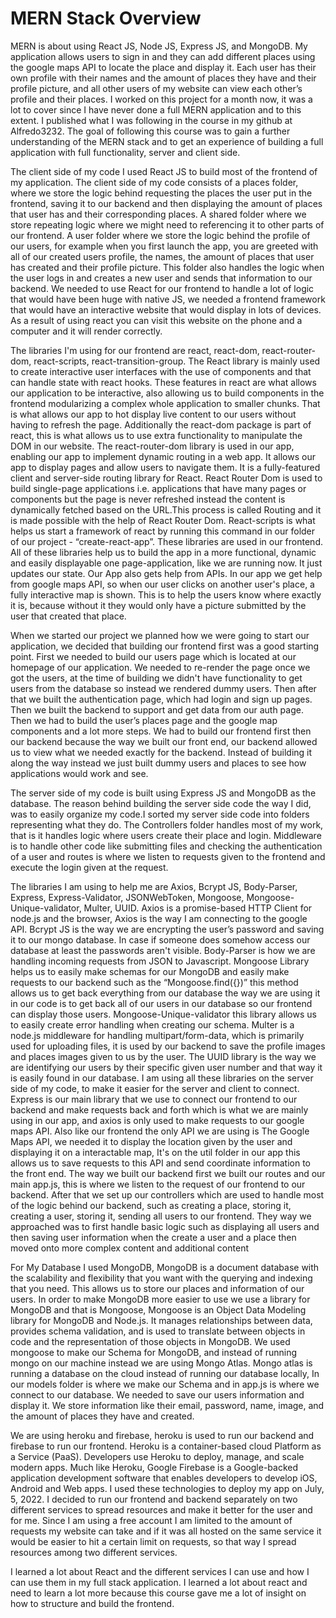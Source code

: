 # MERN Stack Overview

MERN is about using React JS, Node JS,  Express JS, and MongoDB. My application allows users to sign in and they can add different places using the google maps API to locate the place and display it. Each user has their own profile with their names and the amount of places they have and their profile picture, and all other users of my website can view each other’s profile and their places. I worked on this project for a month now, it was a lot to cover since I have never done a full MERN application and to this extent. I published what I was following in the course in my github at Alfredo3232. The goal of following this course was to gain a further understanding of the MERN stack and to get an experience of building a full application with full functionality, server and client side.

The client side of my code I used React JS to build most of the frontend of my application. The client side of my code consists of a places folder, where we store the logic behind requesting the places the user put in the frontend, saving it to our backend and then displaying the amount of places that user has and their corresponding  places. A shared folder where we store repeating logic where we might need to referencing it to other parts of our frontend. A user folder where we store the logic behind the profile of our users, for example when you first launch the app, you are greeted with all of our created users profile, the names, the amount of places that user has created and their profile picture. This folder also handles the logic when the user logs in and creates a new user and sends that information to our backend. We needed to use React for our frontend to handle a lot of logic that would have been huge with native JS, we needed a frontend framework that would have an interactive website that would display in lots of devices. As a result of using react you can visit this website on the phone and a computer and it will render correctly.

The libraries I'm using for our frontend are react, react-dom, react-router-dom, react-scripts, react-transition-group. The React library is mainly used to create interactive user interfaces with the use of components and that can handle state with react hooks. These features in react are what allows our application to be interactive, also allowing us to build components in the frontend modularizing a complex whole application to smaller chunks. That is what allows our app to hot display live content to our users without having to refresh the page. Additionally the react-dom package is part of react, this is what allows us to use extra functionality to manipulate the DOM in our website. The react-router-dom library is used in our app, enabling our app to implement dynamic routing in a web app. It allows our app to display pages and allow users to navigate them. It is a fully-featured client and server-side routing library for React. React Router Dom is used to build single-page applications i.e. applications that have many pages or components but the page is never refreshed instead the content is dynamically fetched based on the URL.This process is called Routing and it is made possible with the help of React Router Dom. React-scripts is what helps us start a framework of react by running this command in our folder of our project - “create-react-app”. These libraries are used in our frontend. All of these libraries help us to build the app in a more functional, dynamic and easily displayable one page-application, like we are running now. It just updates our state. Our App also gets help from APIs. In our app we get help from google maps API, so when our user clicks on another user's place, a fully interactive map is shown. This is to help the users know where exactly it is, because without it they would only have a picture submitted by the user that created that place.

When we started our project we planned how we were going to start our application, we decided that building our frontend first was a good starting point. First we needed to build our users page which is located at our homepage of our application. We needed to re-render the page once we got the users,  at the time of building we didn't have functionality to get users from the database so instead we rendered dummy users. Then after that we built the authentication page, which had login and sign up pages. Then we built the backend to support and get data from our auth page. Then we had to build the user’s places page and the google map components and a lot more steps. We had to build our frontend first then our backend because the way we built our front end, our backend allowed us to view what we needed exactly for the backend. Instead of building it along the way instead we just built dummy users and places to see how applications would work and see.

The server side of my code is built using Express JS  and MongoDB as the database. The reason behind building the server side code the way I did, was to easily organize my code.I sorted my server side code into folders representing what they do. The Controllers folder handles most of my work, that is it handles logic where users create their place and login. Middleware is to handle other code like submitting files and checking the authentication of a user and routes is where we listen to requests given to the frontend and execute the login given at the request.

The libraries I am using to help me are Axios, Bcrypt JS, Body-Parser, Express, Express-Validator, JSONWebToken, Mongoose, Mongoose-Unique-validator, Multer, UUID. Axios is a promise-based HTTP Client for node.js and the browser, Axios is the way I am connecting to the google API. Bcrypt JS is the way we are encrypting the user’s password and saving it to our mongo database. In case if someone does somehow access our database at least the passwords aren't visible. Body-Parser is how we are handling incoming requests from JSON to Javascript. Mongoose Library helps us to easily make schemas for our MongoDB and easily make requests to our backend such as the “Mongoose.find({})” this method allows us to get back everything from our database the way we are using it in our code is to get back all of our users in our database so our frontend can display those users. Mongoose-Unique-validator this library allows us to easily create error handling when creating our schema. Multer is a node.js middleware for handling multipart/form-data, which is primarily used for uploading files, it is used by our backend to save the profile images and places images given to us by the user. The UUID library is the way we are identifying our users by their specific given user number and that way it is easily found in our database. I am using all these libraries on the server side of my code, to make it easier for the server and client to connect. Express is our main library that we use to connect our frontend to our backend and make requests back and forth which is what we are mainly using in our app, and axios is only used to make requests to our google maps API. Also like our frontend the only API we are using is The Google Maps API, we needed it to display the location given by the user and displaying it on a interactable map, It's on the util folder in our app this allows us to save requests to this API and send coordinate information to the front end. The way we built our backend first we built our routes and our main app.js, this is where we listen to the request of our frontend to our backend. After that we set up our controllers which are used to handle most of the logic behind our backend, such as creating a place, storing it, creating a user, storing it, sending all users to our frontend. They way we approached was to first handle basic logic such as displaying all users and then saving user information when the create a user and a place then moved onto more complex content and  additional content

For My Database I used MongoDB, MongoDB  is a document database with the scalability and flexibility that you want with the querying and indexing that you need. This allows us to store our places and information of our users. In order to make MongoDB more easier to use we use a library for MongoDB and that is Mongoose, Mongoose  is an Object Data Modeling library for MongoDB and Node.js. It manages relationships between data, provides schema validation, and is used to translate between objects in code and the representation of those objects in MongoDB. We used mongoose to make our Schema for MongoDB, and instead of running mongo on our machine instead we are using Mongo Atlas. Mongo atlas is running a database on the cloud instead of running our database locally, In our models folder is where we make our Schema and in app.js is where we connect to our database. We needed to save our users information and display it. We store information like their email, password, name, image, and the amount of places they have and created.

We are using heroku and firebase, heroku is used to run our backend and firebase to run our frontend. Heroku is a container-based cloud Platform as a Service (PaaS). Developers use Heroku to deploy, manage, and scale modern apps. Much like Heroku, Google Firebase is a Google-backed application development software that enables developers to develop iOS, Android and Web apps. I used these technologies to deploy my app on  July, 5, 2022. I decided to run our frontend and backend separately on two different services to spread resources and make it better for the user and for me. Since I am using a free account I am limited to the amount of requests my website can take and if it was all hosted on the same service it would be easier to hit a certain limit on requests, so that way I spread resources among two different services.

I learned a lot about React and the different services I can use and how I can use them in my full stack application. I learned a lot about react and need to learn a lot more because this course gave me a lot of insight on how to structure and build the frontend.
